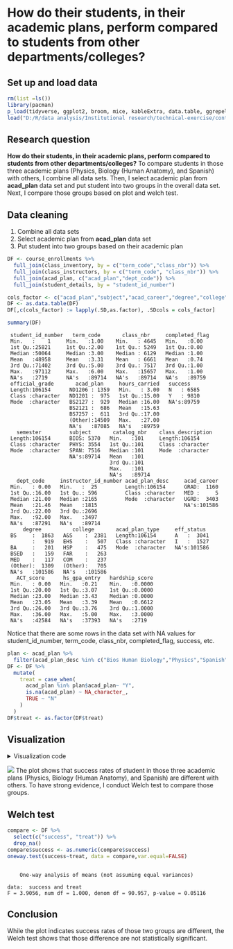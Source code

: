 # How do their students, in their academic plans, perform compared to students from other departments/colleges?

## Set up and load data




```r
rm(list =ls())
library(pacman)
p_load(tidyverse, ggplot2, broom, mice, kableExtra, data.table, ggrepel)
load("D:/R/data analysis/Institutional research/technical-exercise/content/docs/questions/data_230214_1659.Rdata")
```

## Research question
**How do their students, in their academic plans, perform compared to students from other departments/colleges?**
To compare students in those three academic plans (Physics, Biology (Human Anatomy), and Spanish) with others, I combine all data sets.
Then, I select academic plan from **acad_plan** data set and put student into two groups in the overall data set. 
Next, I compare those groups based on plot and welch test.


## Data cleaning
1. Combine all data sets
2. Select academic plan from **acad_plan** data set
3. Put student into two groups based on their academic plan

```r
DF <- course_enrollments %>% 
  full_join(class_inventory, by = c("term_code","class_nbr")) %>%
  full_join(class_instructors, by = c("term_code", "class_nbr")) %>%
  full_join(acad_plan, c("acad_plan","dept_code")) %>%
  full_join(student_details, by = "student_id_number")
```


```r
cols_factor <- c("acad_plan","subject","acad_career","degree","college","eff_status")
DF <- as.data.table(DF)
DF[,c(cols_factor) := lapply(.SD,as.factor), .SDcols = cols_factor]
```


```r
summary(DF)
```

```
 student_id_number   term_code       class_nbr     completed_flag 
 Min.   :    1     Min.   :1.00    Min.   : 4645   Min.   :0.00   
 1st Qu.:25821     1st Qu.:2.00    1st Qu.: 5249   1st Qu.:0.00   
 Median :50064     Median :3.00    Median : 6129   Median :1.00   
 Mean   :48958     Mean   :3.31    Mean   : 6661   Mean   :0.74   
 3rd Qu.:71402     3rd Qu.:5.00    3rd Qu.: 7517   3rd Qu.:1.00   
 Max.   :97112     Max.   :6.00    Max.   :15657   Max.   :1.00   
 NA's   :2719      NA's   :89714   NA's   :89714   NA's   :89759  
 official_grade       acad_plan     hours_carried   success     
 Length:106154      ND1206 : 1359   Min.   : 3.00   N   : 6585  
 Class :character   ND1201 :  975   1st Qu.:15.00   Y   : 9810  
 Mode  :character   BS2127 :  929   Median :16.00   NA's:89759  
                    BS2121 :  686   Mean   :15.63               
                    BS7257 :  611   3rd Qu.:17.00               
                    (Other):14509   Max.   :27.00               
                    NA's   :87085   NA's   :89759               
   semester         subject       catalog_nbr    class_description 
 Length:106154      BIOS: 5370   Min.   :101     Length:106154     
 Class :character   PHYS: 3554   1st Qu.:101     Class :character  
 Mode  :character   SPAN: 7516   Median :101     Mode  :character  
                    NA's:89714   Mean   :101                       
                                 3rd Qu.:101                       
                                 Max.   :101                       
                                 NA's   :89714                     
   dept_code     instructor_id_number acad_plan_desc     acad_career  
 Min.   : 0.00   Min.   :  25         Length:106154      GRAD:  1160  
 1st Qu.:16.00   1st Qu.: 596         Class :character   MED :     5  
 Median :21.00   Median :2165         Mode  :character   UGRD:  3403  
 Mean   :21.46   Mean   :1815                            NA's:101586  
 3rd Qu.:22.00   3rd Qu.:2696                                         
 Max.   :92.00   Max.   :3497                                         
 NA's   :87291   NA's   :89714                                        
     degree          college       acad_plan_type     eff_status   
 BS     :  1863   A&S    :  2381   Length:106154      A   :  3041  
        :   919   EHS    :   507   Class :character   I   :  1527  
 BA     :   201   HSP    :   475   Mode  :character   NA's:101586  
 BSED   :   159   FAR    :   263                                   
 MED    :   117   COM    :   237                                   
 (Other):  1309   (Other):   705                                   
 NA's   :101586   NA's   :101586                                   
   ACT_score      hs_gpa_entry   hardship_score  
 Min.   : 0.00   Min.   :0.21    Min.   :0.0000  
 1st Qu.:20.00   1st Qu.:3.07    1st Qu.:0.0000  
 Median :23.00   Median :3.43    Median :0.0000  
 Mean   :23.05   Mean   :3.39    Mean   :0.6612  
 3rd Qu.:26.00   3rd Qu.:3.76    3rd Qu.:1.0000  
 Max.   :36.00   Max.   :5.00    Max.   :3.0000  
 NA's   :42584   NA's   :37393   NA's   :2719    
```
Notice that there are some rows in the data set with NA values for student_id_number, term_code, class_nbr, completed_flag, success, etc.


```r
plan <- acad_plan %>% 
  filter(acad_plan_desc %in% c("Bios Human Biology","Physics","Spanish")) 
DF <- DF %>%
  mutate(
    treat = case_when(
      acad_plan %in% plan$acad_plan~ "Y",
      is.na(acad_plan) ~ NA_character_,
      TRUE ~ "N"
    )
  )
DF$treat <- as.factor(DF$treat)
```

## Visualization

<details><summary>Visualization code</summary>

```r
p3 <- DF %>%
  select(c("treat","success")) %>%
  group_by(treat) %>%
  count(success) %>%
  mutate(percent = round(n/sum(n),3)) %>%
  filter(success == "Y") %>%
  ggplot(aes(x = treat, y = percent, fill = treat)) +
  geom_bar(width = 0.5, position = position_dodge(0.5), stat = "identity") +
  geom_text(aes(label = percent), size = 6, vjust = -.8) +
  scale_fill_manual(values = c("#56B4E9", "#E69F00")) +
  scale_x_discrete(
    limits =c("Y","N"),
    labels = c("Physics, Biology, and Spanish", "Others")) +
  labs(
    y = "Success rate",
    x = "Department",
    title = "Do students in Physics, Biology, and Spanish has higher success rate?"
  ) +
  theme_classic() +
  theme(
        legend.position = "none",
        axis.title.y = element_text(face = "bold", vjust = 0.9, size = 16),
        axis.title.x = element_text(face = "bold", vjust = 0.9, size = 16),
        axis.text = element_text(colour = "black", size = 14),
        plot.title = element_text(face = "bold", size = 20)
  ) 
```
</details>



![](/images/p3.png)
The plot shows that success rates of student in those three academic plans (Physics, Biology (Human Anatomy), and Spanish) are different with others. To have strong evidence, I conduct Welch test to compare those groups.

## Welch test


```r
compare <- DF %>%
  select(c("success", "treat")) %>%
  drop_na()
compare$success <- as.numeric(compare$success)
oneway.test(success~treat, data = compare,var.equal=FALSE)
```

```

	One-way analysis of means (not assuming equal variances)

data:  success and treat
F = 3.9056, num df = 1.000, denom df = 90.957, p-value = 0.05116
```

## Conclusion
While the plot indicates success rates of those two groups are different, the Welch test shows that those difference are not statistically significant.

